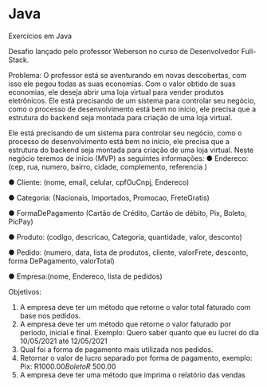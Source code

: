 # Java
Exercícios em Java

Desafio lançado pelo professor Weberson no curso de Desenvolvedor Full-Stack.

Problema:
O professor está se aventurando em novas descobertas, com isso ele pegou todas as suas
economias. Com o valor obtido de suas economias, ele deseja abrir
uma loja virtual para vender produtos eletrônicos.
Ele está precisando de um sistema para controlar seu negócio, como o processo de
desenvolvimento está bem no início, ele precisa que a estrutura do backend seja montada
para criação de uma loja virtual.

Ele está precisando de um sistema para controlar seu negócio, como o processo de
desenvolvimento está bem no início, ele precisa que a estrutura do backend seja montada
para criação de uma loja virtual.
Neste negócio teremos de início (MVP) as seguintes informações:
● Endereco: (cep, rua, numero, bairro, cidade, complemento, referencia )

● Cliente: (nome, email, celular, cpfOuCnpj, Endereco)

● Categoria: (Nacionais, Importados, Promocao, FreteGratis)

● FormaDePagamento (Cartão de Crédito, Cartão de débito, Pix, Boleto, PicPay)

● Produto: (codigo, descricao, Categoria, quantidade, valor, desconto)

● Pedido: (numero, data, lista de produtos, cliente, valorFrete, desconto, forma DePagamento, valorTotal)

● Empresa:(nome, Endereco, lista de pedidos)

Objetivos:
1. A empresa deve ter um método que retorne o valor total faturado com base nos
pedidos.
2. A empresa deve ter um método que retorne o valor faturado por período, inicial e
final. Exemplo: Quero saber quanto que eu lucrei do dia 10/05/2021 até 12/05/2021
3. Qual foi a forma de pagamento mais utilizada nos pedidos.
4. Retornar o valor de lucro separado por forma de pagamento, exemplo:
Pix: R$1000.00 
Boleto R$ 500.00
5. A empresa deve ter uma método que imprima o relatório das vendas
